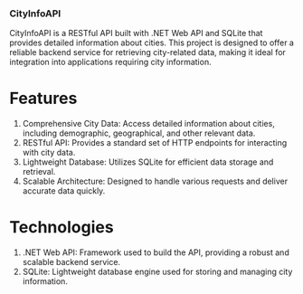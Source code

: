 ### CityInfoAPI
CityInfoAPI is a RESTful API built with .NET Web API and SQLite that provides detailed information about cities. This project is designed to offer a reliable backend service for retrieving city-related data, making it ideal for integration into applications requiring city information.

# Features
1) Comprehensive City Data: Access detailed information about cities, including demographic, geographical, and other relevant data.
2) RESTful API: Provides a standard set of HTTP endpoints for interacting with city data.
3) Lightweight Database: Utilizes SQLite for efficient data storage and retrieval.
4) Scalable Architecture: Designed to handle various requests and deliver accurate data quickly.
   
# Technologies
1) .NET Web API: Framework used to build the API, providing a robust and scalable backend service.
2) SQLite: Lightweight database engine used for storing and managing city information.
